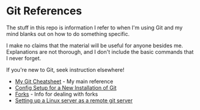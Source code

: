 
# Git References

The stuff in this repo is information I refer to when I'm using Git and my mind blanks out on how to do something specific.

I make no claims that the material will be useful for anyone besides me. Explanations are not thorough, and I don't include the basic commands that I never forget.

If you're new to Git, seek instruction elsewhere!

* [My Git Cheatsheet](my-git-cheatsheet.md) - My main reference
* [Config Setup for a New Installation of Git](new-git-install-config.md)
* [Forks](forks.md) - Info for dealing with forks
* [Setting up a Linux server as a remote git server](linux-as-remote-git-server.md)
